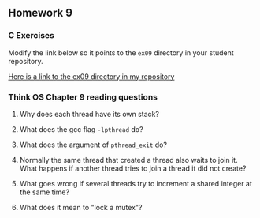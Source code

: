 ## Homework 9

### C Exercises

Modify the link below so it points to the `ex09` directory in your
student repository.

[Here is a link to the ex09 directory in my repository](https://github.com/YOUR_GITHUB_USERNAME_HERE/ExercisesInC/tree/master/exercises/ex09)

### Think OS Chapter 9 reading questions

1) Why does each thread have its own stack?

2) What does the gcc flag `-lpthread` do?

3) What does the argument of `pthread_exit` do?

4) Normally the same thread that created a thread also waits to join it.
What happens if another thread tries to join a thread it did not create?

5) What goes wrong if several threads try to increment a shared integer at the same time?

6) What does it mean to "lock a mutex"?
